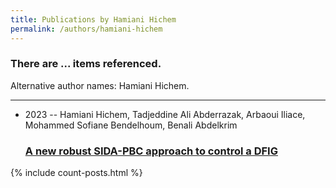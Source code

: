 ```yaml
---
title: Publications by Hamiani Hichem
permalink: /authors/hamiani-hichem
---
```


<h3 id="number-posts">There are ... items referenced.</h3>
<p id='info-authors'>Alternative author names: Hamiani Hichem.</p>
<hr />
<ul class="post-list">
<li><span class='post-meta'>2023 -- Hamiani Hichem, Tadjeddine Ali Abderrazak, Arbaoui Iliace, Mohammed Sofiane Bendelhoum, Benali Abdelkrim</span><h3><a class='post-link' href="{{ site.baseurl }}/a-new-robust-sida-pbc-approach-to-control-a-dfig">A new robust SIDA-PBC approach to control a DFIG</a></h3></li>

</ul>
{% include count-posts.html %}

